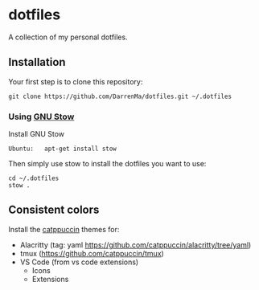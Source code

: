 dotfiles
========

A collection of my personal dotfiles. 


Installation
------------
Your first step is to clone this repository:

    git clone https://github.com/DarrenMa/dotfiles.git ~/.dotfiles


### Using [GNU Stow](https://www.gnu.org/software/stow/)
Install GNU Stow

    Ubuntu:   apt-get install stow

Then simply use stow to install the dotfiles you want to use:

    cd ~/.dotfiles
    stow .

Consistent colors
-----------------
Install the [catppuccin](https://github.com/catppuccin) themes for:
 - Alacritty (tag: yaml https://github.com/catppuccin/alacritty/tree/yaml)
 - tmux  (https://github.com/catppuccin/tmux)
 - VS Code (from vs code extensions)
   - Icons
   - Extensions
